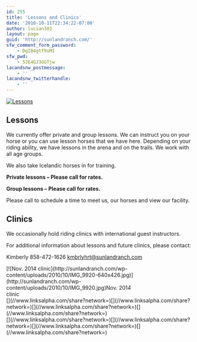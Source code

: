 ```yaml
---
id: 255
title: 'Lessons and Clinics'
date: '2010-10-11T22:34:22-07:00'
author: lucian303
layout: page
guid: 'http://sunlandranch.com/'
sfw_comment_form_password:
    - DgIB4gtf9sMI
sfw_pwd:
    - 5JE4GJ3GGTjw
lacandsnw_postmessage:
    - ''
lacandsnw_twitterhandle:
    - ''
---
```


[![](http://sunlandranch.com/wp-content/uploads/2010/10/balti1.jpg "Lessons")](http://sunlandranch.com/wp-content/uploads/2010/10/balti1.jpg)

## **Lessons**

We currently offer private and group lessons. We can instruct you on your horse or you can use lesson horses that we have here. Depending on your riding ability, we have lessons in the arena and on the trails. We work with all age groups.

We also take Icelandic horses in for training.

**Private lessons – Please call for rates.**

**Group lessons – Please call for rates.**

Please call to schedule a time to meet us, our horses and view our facility.

## **Clinics**

We occasionally hold riding clinics with international guest instructors.

For additional information about lessons and future clinics, please contact:

Kimberly 858-472-1626 kmbrlyhrt@sunlandranch.com

<div class="wp-caption alignnone" id="attachment_891" style="width: 368px">[![Nov. 2014 clinic](http://sunlandranch.com/wp-content/uploads/2010/10/IMG_9920-640x426.jpg)](http://sunlandranch.com/wp-content/uploads/2010/10/IMG_9920.jpg)Nov. 2014 clinic

</div><div class="linksalpha_container linksalpha_app_3" data-counters="1" data-size="regular" data-style="square" data-title="Lessons and Clinics" data-url="https://www.sunlandranch.com/lessons/">[](//www.linksalpha.com/share?network=)[](//www.linksalpha.com/share?network=)[](//www.linksalpha.com/share?network=)[](//www.linksalpha.com/share?network=)</div><div class="linksalpha_container linksalpha_app_7" data-position="" data-title="Lessons and Clinics" data-url="https://www.sunlandranch.com/lessons/">[](//www.linksalpha.com/share?network=)[](//www.linksalpha.com/share?network=)[](//www.linksalpha.com/share?network=)[](//www.linksalpha.com/share?network=)</div>